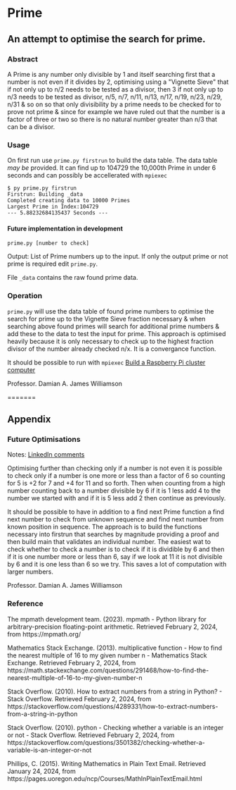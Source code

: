 # Prime
## An attempt to optimise the search for prime.

### Abstract
A Prime is any number only divisible by 1 and itself searching first that a number is not even if it divides by 2, optimising using a "Vignette Sieve" that if not only up to n/2 needs to be tested as a divisor, then 3 if not only up to n/3 needs to be tested as divisor, n/5, n/7, n/11, n/13, n/17, n/19, n/23, n/29, n/31 & so on so that only divisibility by a prime needs to be checked for to prove not prime & since for example we have ruled out that the number is a factor of three or two so there is no natural number greater than n/3 that can be a divisor.

### Usage
On first run use `prime.py firstrun` to build the data table. The data table *may be* provided. It can find up to 104729 the 10,000th Prime in under 6 seconds and can possibly be accellerated with `mpiexec`

```log prime.py firstrun
$ py prime.py firstrun
Firstrun: Building _data
Completed creating data to 10000 Primes
Largest Prime in Index:104729
--- 5.88232684135437 Seconds ---
```

#### Future implementation in development

`prime.py [number to check]`

Output: List of Prime numbers up to the input. If only the output prime or not prime is required edit `prime.py`.

File `_data` contains the raw found prime data.

### Operation
`prime.py` will use the data table of found prime numbers to optimise the search for prime up to the Vignette Sieve fraction necessary & when searching above found primes will search for additional prime numbers & add these to the data to test the input for prime. This approach is optimised heavily because it is only necessary to check up to the highest fraction divisor of the number already checked n/x. It is a convergance function.

It should be possible to run with `mpiexec` [Build a Raspberry Pi cluster computer][1]

Professor. Damian A. James Williamson

=======
## Appendix

### Future Optimisations

Notes: [LinkedIn comments][2]

Optimising further than checking only if a number is not even it is possible to check only if a number is one more or less than a factor of 6 so counting for 5 is +2 for 7 and +4 for 11 and so forth. Then when counting from a high number counting back to a number divisible by 6 if it is 1 less add 4 to the number we started with and if it is 5 less add 2 then continue as previously.

It should be possible to have in addition to a find next Prime function a find next number to check from unknown sequence and find next number from known position in sequence. The approach is to build the functions necessary into firstrun that searches by magnitude providing a proof and then build main that validates an individual number. The easiest wat to check whether to check a number is to check if it is dividible by 6 and then if it is one number more or less than 6, say if we look at 11 it is  not divisible by 6 and it is one less than 6 so we try. This saves a lot of computation with larger numbers. 

Professor. Damian A. James Williamson

### Reference

<p class="apa-reference style="padding-left: 36px; text-indent: -36px;">The mpmath development team. (2023). mpmath - Python library for arbitrary-precision floating-point arithmetic. Retrieved February 2, 2024, from https://mpmath.org/</p>

<p class="apa-reference style="padding-left: 36px; text-indent: -36px;">Mathematics Stack Exchange. (2013). multiplicative function - How to find the nearest multiple of 16 to my given number n - Mathematics Stack Exchange. Retrieved February 2, 2024, from https://math.stackexchange.com/questions/291468/how-to-find-the-nearest-multiple-of-16-to-my-given-number-n</p>

<p class="apa-reference style="padding-left: 36px; text-indent: -36px;">Stack Overflow. (2010). How to extract numbers from a string in Python? - Stack Overflow. Retrieved February 2, 2024, from https://stackoverflow.com/questions/4289331/how-to-extract-numbers-from-a-string-in-python</p>

<p class="apa-reference style="padding-left: 36px; text-indent: -36px;">Stack Overflow. (2010). python - Checking whether a variable is an integer or not - Stack Overflow. Retrieved February 2, 2024, from https://stackoverflow.com/questions/3501382/checking-whether-a-variable-is-an-integer-or-not</p

<p class="apa-reference style="padding-left: 36px; text-indent: -36px;">Phillips, C. (2015). Writing Mathematics in Plain Text Email. Retrieved January 24, 2024, from https://pages.uoregon.edu/ncp/Courses/MathInPlainTextEmail.html</p>

[1]: https://magpi.raspberrypi.com/articles/build-a-raspberry-pi-cluster-computer
[2]: https://www.linkedin.com/feed/update/urn:li:activity:7152930677804421120?commentUrn=urn%3Ali%3Acomment%3A%28activity%3A7152930677804421120%2C7155347903270522880%29&dashCommentUrn=urn%3Ali%3Afsd_comment%3A%287155347903270522880%2Curn%3Ali%3Aactivity%3A7152930677804421120%29
